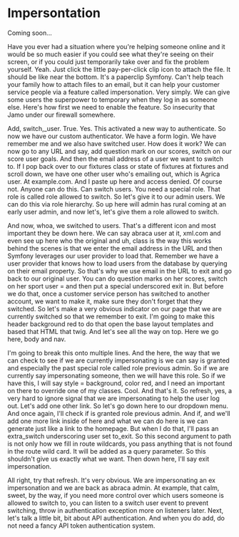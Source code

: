 # Impersontation

Coming soon...

Have you ever had a situation where you're helping someone online and it would be so
much easier if you could see what they're seeing on their screen, or if you could
just temporarily take over and fix the problem yourself. Yeah. Just click the little
pay-per-click clip icon to attach the file. It should be like near the bottom. It's a
paperclip Symfony. Can't help teach your family how to attach files to an email, but
it can help your customer service people via a feature called impersonation. Very
simply. We can give some users the superpower to temporary when they log in as
someone else. Here's how first we need to enable the feature. So insecurity that Jamo
under our firewall somewhere.

Add, switch,_user. True. Yes. This activated a new way to authenticate. So now we
have our custom authenticator. We have a form login. We have remember me and we also
have switched user. How does it work? We can now go to any URL and say, add question
mark on our scores, switch on our score user goals. And then the email address of a
user we want to switch to. If I pop back over to our fixtures class or state of
fixtures at fixtures and scroll down, we have one other user who's emailing out,
which is Agrica user. At example.com. And I paste up here and access denied. Of
course not. Anyone can do this. Can switch users. You need a special role. That role
is called role allowed to switch. So let's give it to our admin users. We can do this
via role hierarchy. So up here will admin has rural coming at an early user admin,
and now let's, let's give them a role allowed to switch.

And now, whoa, we switched to users. That's a different icon and most important they
be down here. We can say abraca user at it, xml.com and even see up here who the
original and uh, class is the way this works behind the scenes is that we enter the
email address in the URL and then Symfony leverages our user provider to load that.
Remember we have a user provider that knows how to load users from the database by
querying on their email property. So that's why we use email in the URL to exit and
go back to our original user. You can do question marks on her scores, switch on her
sport user = and then put a special underscored exit in. But before we do that, once
a customer service person has switched to another account, we want to make it, make
sure they don't forget that they switched. So let's make a very obvious indicator on
our page that we are currently switched so that we remember to exit. I'm going to
make this header background red to do that open the base layout templates and based
that HTML that twig. And let's see all the way on top. Here we go here, body and nav.

I'm going to break this onto multiple lines. And the here, the way that we can check
to see if we are currently impersonating is we can say is granted and especially the
past special role called role previous admin. So if we are currently say
impersonating someone, then we will have this role. So if we have this, I will say
style = background, color red, and I need an important on there to override one of my
classes. Cool. And that's it. So refresh, yes, a very hard to ignore signal that we
are impersonating to help the user log out. Let's add one other link. So let's go
down here to our dropdown menu. And once again, I'll check if is granted role
previous admin. And if, and we'll add one more link inside of here and what we can do
here is we can generate just like a link to the homepage. But when I do that, I'll
pass an extra_switch underscoring user set to_exit. So this second argument to path
is not only how we fill in route wildcards, you pass anything that is not found in
the route wild card. It will be added as a query parameter. So this shouldn't give us
exactly what we want. Then down here, I'll say exit impersonation.

All right, try that refresh. It's very obvious. We are impersonating an ex
impersonation and we are back as abraca admin. At example, that calm, sweet, by the
way, if you need more control over which users someone is allowed to switch to, you
can listen to a switch user event to prevent switching, throw in authentication
exception more on listeners later. Next, let's talk a little bit, bit about API
authentication. And when you do add, do not need a fancy API token authentication
system.

